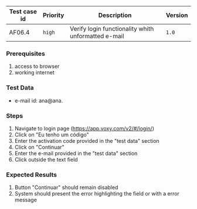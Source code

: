 Test case id | Priority | Description | Version
---|---|---|---
AF06.4 | `high` | Verify login functionality whith unformatted e-mail| `1.0`

### Prerequisites
1. access to browser
2. working internet

### Test Data
* e-mail id: ana@ana.

### Steps
1. Navigate to login page (https://app.voxy.com/v2/#/login/)
2. Click on "Eu tenho um código"
3. Enter the activation code provided in the "test data" section
4. Click on "Continuar"
5. Enter the e-mail provided in the "test data" section
6. Click outside the text field

### Expected Results
1. Button "Continuar" should remain disabled
2. System should present the error highlighting the field or with a error message
